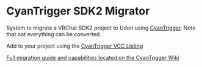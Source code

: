 # CyanTrigger SDK2 Migrator
System to migrate a VRChat SDK2 project to Udon using [CyanTrigger](https://github.com/CyanLaser/CyanTrigger). Note that not everything can be converted.

Add to your project using the [CyanTrigger VCC Listing](https://cyanlaser.github.io/CyanTrigger/)

[Full migration guide and capabilities located on the CyanTrigger Wiki](https://github.com/CyanLaser/CyanTrigger/wiki/SDK2-to-Udon-Migration#sdk2-items-that-cannot-be-migrated)
